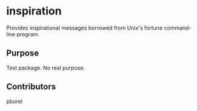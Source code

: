 # inspiration
Provides inspirational messages borrowed from Unix's fortune command-line program.

## Purpose
Test package. No real purpose.

## Contributors
pborel

